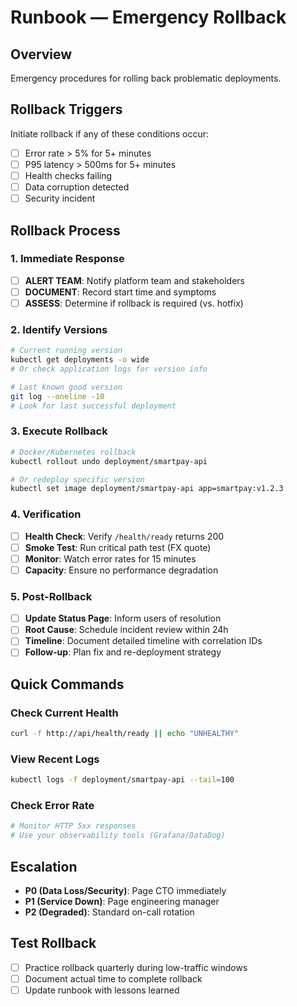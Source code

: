 # Runbook — Emergency Rollback

## Overview
Emergency procedures for rolling back problematic deployments.

## Rollback Triggers
Initiate rollback if any of these conditions occur:
- [ ] Error rate > 5% for 5+ minutes
- [ ] P95 latency > 500ms for 5+ minutes
- [ ] Health checks failing
- [ ] Data corruption detected
- [ ] Security incident

## Rollback Process

### 1. Immediate Response
- [ ] **ALERT TEAM**: Notify platform team and stakeholders
- [ ] **DOCUMENT**: Record start time and symptoms
- [ ] **ASSESS**: Determine if rollback is required (vs. hotfix)

### 2. Identify Versions
```bash
# Current running version
kubectl get deployments -o wide
# Or check application logs for version info

# Last known good version
git log --oneline -10
# Look for last successful deployment
```

### 3. Execute Rollback
```bash
# Docker/Kubernetes rollback
kubectl rollout undo deployment/smartpay-api

# Or redeploy specific version
kubectl set image deployment/smartpay-api app=smartpay:v1.2.3
```

### 4. Verification
- [ ] **Health Check**: Verify `/health/ready` returns 200
- [ ] **Smoke Test**: Run critical path test (FX quote)
- [ ] **Monitor**: Watch error rates for 15 minutes
- [ ] **Capacity**: Ensure no performance degradation

### 5. Post-Rollback
- [ ] **Update Status Page**: Inform users of resolution
- [ ] **Root Cause**: Schedule incident review within 24h
- [ ] **Timeline**: Document detailed timeline with correlation IDs
- [ ] **Follow-up**: Plan fix and re-deployment strategy

## Quick Commands

### Check Current Health
```bash
curl -f http://api/health/ready || echo "UNHEALTHY"
```

### View Recent Logs
```bash
kubectl logs -f deployment/smartpay-api --tail=100
```

### Check Error Rate
```bash
# Monitor HTTP 5xx responses
# Use your observability tools (Grafana/DataDog)
```

## Escalation
- **P0 (Data Loss/Security)**: Page CTO immediately
- **P1 (Service Down)**: Page engineering manager
- **P2 (Degraded)**: Standard on-call rotation

## Test Rollback
- [ ] Practice rollback quarterly during low-traffic windows
- [ ] Document actual time to complete rollback
- [ ] Update runbook with lessons learned